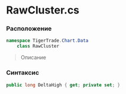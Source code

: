 
# RawCluster.cs
### Расположение
```csharp
namespace TigerTrade.Chart.Data  
    class RawCluster
```

> Описание

### Синтаксис
```csharp
public long DeltaHigh { get; private set; }
```
